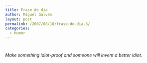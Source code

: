 ```yaml
---
title: Frase do dia
author: Miguel Galves
layout: post
permalink: /2007/08/10/frase-do-dia-3/
categories:
  - Humor
---
```

# 

*Make something idiot-proof and someone will invent a better idiot.*